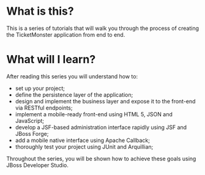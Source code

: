 # What is this?

This is a series of tutorials that will walk you through the process of creating the TicketMonster application from end to end.

# What will I learn?

After reading this series you will understand how to:

* set up your project;
* define the persistence layer of the application;
* design and implement the business layer and expose it to the front-end via RESTful endpoints;
* implement a mobile-ready front-end using HTML 5, JSON and JavaScript;
* develop a JSF-based administration interface rapidly using JSF and JBoss Forge;
* add a mobile native interface using Apache Callback;
* thoroughly test your project using JUnit and Arquillian;

Throughout the series, you will be shown how to achieve these goals using JBoss Developer Studio.
